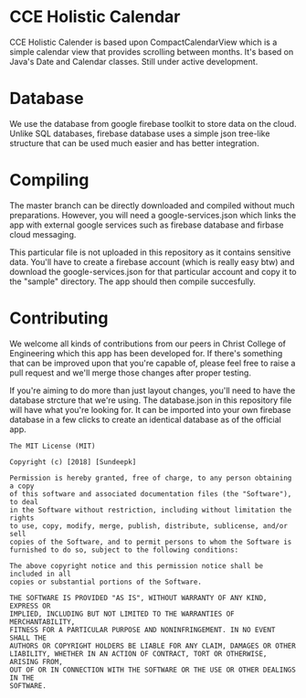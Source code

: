 # CCE Holistic Calendar
CCE Holistic Calender is based upon CompactCalendarView which is a simple calendar view that provides scrolling between months. It's based on Java's Date and Calendar classes. Still under active development.


# Database

We use the database from google firebase toolkit to store data on the cloud. Unlike SQL databases, firebase database uses a simple json tree-like structure that can be used much easier and has better integration.

# Compiling

The master branch can be directly downloaded and compiled without much preparations. However, you will need a google-services.json which links the app with external google services such as firebase database and firbase cloud messaging. 

This particular file is not uploaded in this repository as it contains sensitive data. You'll have to create a firebase account (which is really easy btw) and download the google-services.json for that particular account and copy it to the "sample" directory. The app should then compile succesfully.   


# Contributing  
We welcome all kinds of contributions from our peers in Christ College of Engineering which this app has been developed for. If there's something that can be improved upon that you're capable of, please feel free to raise a pull request and we'll merge those changes after proper testing.

If you're aiming to do more than just layout changes, you'll need to have the database strcture that we're using. The database.json in this repository file will have what you're looking for. It can be imported into your own firebase database in a few clicks to create an identical database as of the official app.




```
The MIT License (MIT)

Copyright (c) [2018] [Sundeepk]

Permission is hereby granted, free of charge, to any person obtaining a copy
of this software and associated documentation files (the "Software"), to deal
in the Software without restriction, including without limitation the rights
to use, copy, modify, merge, publish, distribute, sublicense, and/or sell
copies of the Software, and to permit persons to whom the Software is
furnished to do so, subject to the following conditions:

The above copyright notice and this permission notice shall be included in all
copies or substantial portions of the Software.

THE SOFTWARE IS PROVIDED "AS IS", WITHOUT WARRANTY OF ANY KIND, EXPRESS OR
IMPLIED, INCLUDING BUT NOT LIMITED TO THE WARRANTIES OF MERCHANTABILITY,
FITNESS FOR A PARTICULAR PURPOSE AND NONINFRINGEMENT. IN NO EVENT SHALL THE
AUTHORS OR COPYRIGHT HOLDERS BE LIABLE FOR ANY CLAIM, DAMAGES OR OTHER
LIABILITY, WHETHER IN AN ACTION OF CONTRACT, TORT OR OTHERWISE, ARISING FROM,
OUT OF OR IN CONNECTION WITH THE SOFTWARE OR THE USE OR OTHER DEALINGS IN THE
SOFTWARE.
```
